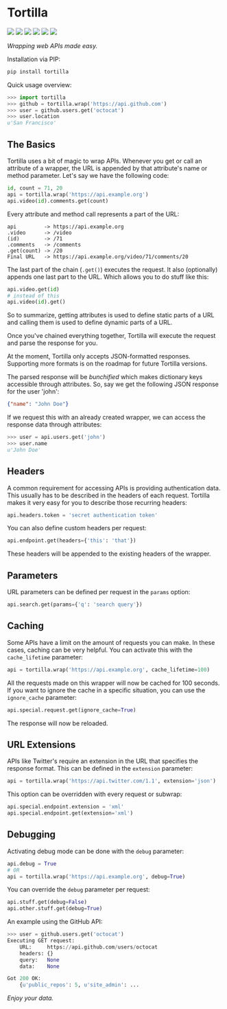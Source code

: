 Tortilla
========

[<img src="https://img.shields.io/travis/redodo/tortilla.svg?style=flat">](https://travis-ci.org/redodo/tortilla)
[<img src="https://img.shields.io/coveralls/redodo/tortilla.svg?style=flat">](https://coveralls.io/r/redodo/tortilla)
[<img src="https://readthedocs.org/projects/tortilla/badge/?version=latest&style=flat">](https://tortilla.readthedocs.org/latest/)
[<img src="https://img.shields.io/pypi/v/tortilla.svg?style=flat">](https://pypi.python.org/pypi/tortilla)
[<img src="https://pypip.in/py_versions/tortilla/badge.svg?style=flat">](https://pypi.python.org/pypi/tortilla)
[<img src="https://img.shields.io/pypi/l/tortilla.svg?style=flat">](https://github.com/redodo/tortilla/blob/master/LICENSE)

*Wrapping web APIs made easy.*


Installation via PIP:

```bash
pip install tortilla
```


Quick usage overview:

```python
>>> import tortilla
>>> github = tortilla.wrap('https://api.github.com')
>>> user = github.users.get('octocat')
>>> user.location
u'San Francisco'
```

The Basics
----------

Tortilla uses a bit of magic to wrap APIs. Whenever you get or call an
attribute of a wrapper, the URL is appended by that attribute's name or
method parameter. Let's say we have the following code:

```python
id, count = 71, 20
api = tortilla.wrap('https://api.example.org')
api.video(id).comments.get(count)
```

Every attribute and method call represents a part of the URL:

```
api         -> https://api.example.org
.video      -> /video
(id)        -> /71
.comments   -> /comments
.get(count) -> /20
Final URL   -> https://api.example.org/video/71/comments/20
```

The last part of the chain (`.get()`) executes the request. It also
(optionally) appends one last part to the URL. Which allows you to do
stuff like this:

```python
api.video.get(id)
# instead of this
api.video(id).get()
```

So to summarize, getting attributes is used to define static parts of a
URL and calling them is used to define dynamic parts of a URL.

Once you've chained everything together, Tortilla will execute the
request and parse the response for you.

At the moment, Tortilla only accepts JSON-formatted responses.
Supporting more formats is on the roadmap for future Tortilla versions.

The parsed response will be *bunchified* which makes dictionary keys
accessible through attributes. So, say we get the following JSON
response for the user 'john':

```json
{"name": "John Doe"}
```

If we request this with an already created wrapper, we can access the
response data through attributes:

```python
>>> user = api.users.get('john')
>>> user.name
u'John Doe'
```

Headers
-------

A common requirement for accessing APIs is providing authentication
data. This usually has to be described in the headers of each request.
Tortilla makes it very easy for you to describe those recurring headers:

```python
api.headers.token = 'secret authentication token'
```

You can also define custom headers per request:

```python
api.endpoint.get(headers={'this': 'that'})
```

These headers will be appended to the existing headers of the wrapper.

Parameters
----------

URL parameters can be defined per request in the `params` option:

```python
api.search.get(params={'q': 'search query'})
```

Caching
-------

Some APIs have a limit on the amount of requests you can make. In these
cases, caching can be very helpful. You can activate this with the
`cache_lifetime` parameter:

```python
api = tortilla.wrap('https://api.example.org', cache_lifetime=100)
```

All the requests made on this wrapper will now be cached for 100
seconds. If you want to ignore the cache in a specific situation, you
can use the `ignore_cache` parameter:

```python
api.special.request.get(ignore_cache=True)
```

The response will now be reloaded.

URL Extensions
--------------

APIs like Twitter's require an extension in the URL that specifies the
response format. This can be defined in the `extension` parameter:

```python
api = tortilla.wrap('https://api.twitter.com/1.1', extension='json')
```

This option can be overridden with every request or subwrap:

```python
api.special.endpoint.extension = 'xml'
api.special.endpoint.get(extension='xml')
```

Debugging
---------

Activating debug mode can be done with the `debug` parameter:

```python
api.debug = True
# OR
api = tortilla.wrap('https://api.example.org', debug=True)
```

You can override the `debug` parameter per request:

```python
api.stuff.get(debug=False)
api.other.stuff.get(debug=True)
```

An example using the GitHub API:

```python
>>> user = github.users.get('octocat')
Executing GET request:
    URL:     https://api.github.com/users/octocat
    headers: {}
    query:   None
    data:    None

Got 200 OK:
    {u'public_repos': 5, u'site_admin': ...
```

*Enjoy your data.*
